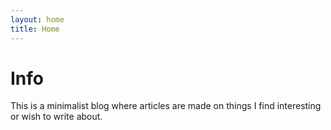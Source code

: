 ```yaml
---
layout: home
title: Home
---
```


# Info

This is a minimalist blog where articles are made on things I find interesting or wish to write about.
